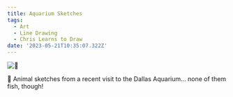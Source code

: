```yaml
---
title: Aquarium Sketches
tags:
  - Art
  - Line Drawing
  - Chris Learns to Draw
date: '2023-05-21T10:35:07.322Z'
---
```


![🦜](https://res.cloudinary.com/cpadilla/image/upload/t_optimize/chrisdpadilla/blog/art/IMG_3159_d8edmm.jpg)

🦥 Animal sketches from a recent visit to the Dallas Aquarium... none of them fish, though!
